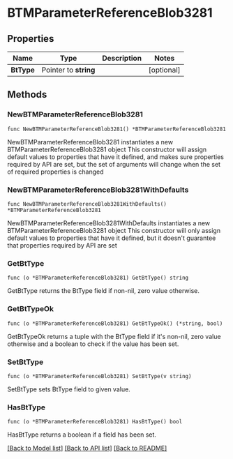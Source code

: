 # BTMParameterReferenceBlob3281

## Properties

Name | Type | Description | Notes
------------ | ------------- | ------------- | -------------
**BtType** | Pointer to **string** |  | [optional] 

## Methods

### NewBTMParameterReferenceBlob3281

`func NewBTMParameterReferenceBlob3281() *BTMParameterReferenceBlob3281`

NewBTMParameterReferenceBlob3281 instantiates a new BTMParameterReferenceBlob3281 object
This constructor will assign default values to properties that have it defined,
and makes sure properties required by API are set, but the set of arguments
will change when the set of required properties is changed

### NewBTMParameterReferenceBlob3281WithDefaults

`func NewBTMParameterReferenceBlob3281WithDefaults() *BTMParameterReferenceBlob3281`

NewBTMParameterReferenceBlob3281WithDefaults instantiates a new BTMParameterReferenceBlob3281 object
This constructor will only assign default values to properties that have it defined,
but it doesn't guarantee that properties required by API are set

### GetBtType

`func (o *BTMParameterReferenceBlob3281) GetBtType() string`

GetBtType returns the BtType field if non-nil, zero value otherwise.

### GetBtTypeOk

`func (o *BTMParameterReferenceBlob3281) GetBtTypeOk() (*string, bool)`

GetBtTypeOk returns a tuple with the BtType field if it's non-nil, zero value otherwise
and a boolean to check if the value has been set.

### SetBtType

`func (o *BTMParameterReferenceBlob3281) SetBtType(v string)`

SetBtType sets BtType field to given value.

### HasBtType

`func (o *BTMParameterReferenceBlob3281) HasBtType() bool`

HasBtType returns a boolean if a field has been set.


[[Back to Model list]](../README.md#documentation-for-models) [[Back to API list]](../README.md#documentation-for-api-endpoints) [[Back to README]](../README.md)


